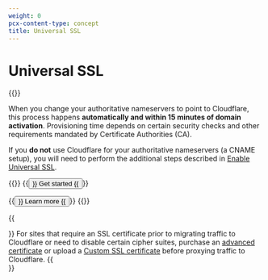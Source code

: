 ```yaml
---
weight: 0
pcx-content-type: concept
title: Universal SSL
---
```


# Universal SSL

{{<render file="_universal-ssl-definition.md">}}

When you change your authoritative nameservers to point to Cloudflare, this process happens **automatically and within 15 minutes of domain activation**. Provisioning time depends on certain security checks and other requirements mandated by Certificate Authorities (CA).

If you **do not** use Cloudflare for your authoritative nameservers (a CNAME setup), you will need to perform the additional steps described in [Enable Universal SSL](/ssl/enable-universal-ssl/#non-authoritative-partial-domains).

{{<button-group>}}
{{<button type="primary" href="/ssl/enable-universal-ssl/">}}
Get started
{{</button>}}

{{<button type="secondary" href="https://www.cloudflare.com/learning/ssl/what-is-an-ssl-certificate/" target="_blank">}}
Learn more
{{</button>}}
{{</button-group>}}

{{<Aside type="note">}}
For sites that require an SSL certificate prior to migrating traffic to Cloudflare or need to disable certain cipher suites, purchase an <a href="../advanced-certificate-manager">advanced certificate</a> or upload a <a href="../custom-certificates">Custom SSL certificate</a> before proxying traffic to Cloudflare.
{{</Aside>}}
